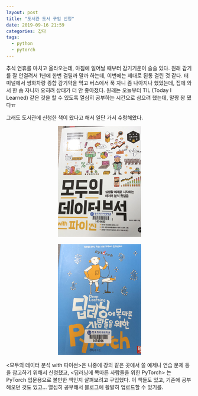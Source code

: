 ```yaml
---
layout: post
title: "도서관 도서 구입 신청"
date: 2019-09-16 21:59
categories: 잡다
tags: 
  - python
  - pytorch
---
```

추석 연휴를 마치고 올라오는데, 아침에 일어날 때부터 감기기운이 슬슬 있다. 원래 감기를 잘 안걸려서 1년에 한번 걸릴까 말까 하는데, 이번에는 제대로 된통 걸린 것 같다. 터미널에서 쌍화차랑 종합 감기약을 먹고 버스에서 푹 자니 좀 나아지나 했었는데, 집에 와서 한 숨 자니까 오히려 상태가 더 안 좋아졌다. 원래는 오늘부터 TIL (Today I Learned) 같은 것을 할 수 있도록 열심히 공부하는 시간으로 삼으려 했는데, 말짱 꽝 됐다ㅠ

그래도 도서관에 신청한 책이 왔다고 해서 일단 가서 수령해왔다. 

<center>
<img src="/assets/images/IMG_4762.jpg" height="300"><br>
</center>

<br>

<center>
<img src="/assets/images/IMG_6115.jpg" height="300"><br>
</center>

<모두의 데이터 분석 with 파이썬>은 나중에 강의 같은 곳에서 쓸 예제나 연습 문제 등을 참고하기 위해서 신청했고, <딥러닝에 목마른 사람들을 위한 PyTorch> 는 PyTorch 입문용으로 볼만한 책인지 살펴보려고 구입했다. 이 책들도 있고, 기존에 공부해오던 것도 있고... 열심히 공부해서 블로그에 활발히 업로드할 수 있기를.

